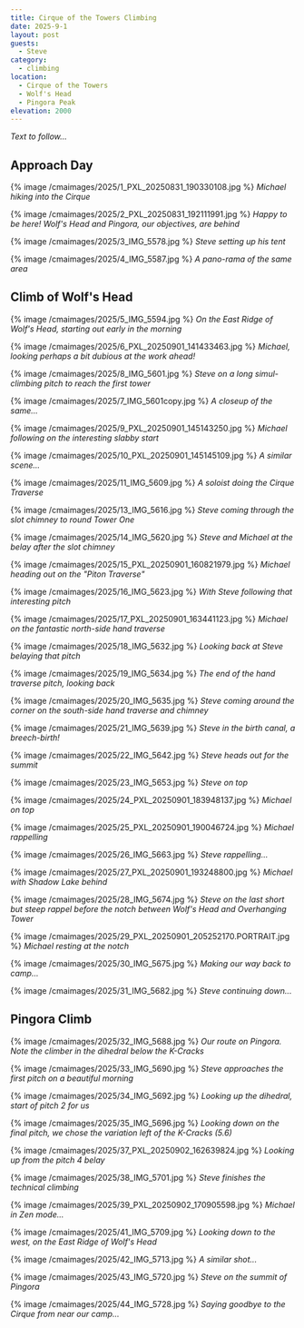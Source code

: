 ```yaml
---
title: Cirque of the Towers Climbing
date: 2025-9-1
layout: post
guests:
  - Steve
category:
  - climbing
location:
  - Cirque of the Towers
  - Wolf's Head
  - Pingora Peak
elevation: 2000
---
```


*Text to follow...*

## Approach Day

{% image /cmaimages/2025/1_PXL_20250831_190330108.jpg %}
*Michael hiking into the Cirque*

{% image /cmaimages/2025/2_PXL_20250831_192111991.jpg %}
*Happy to be here! Wolf's Head and Pingora, our objectives, are behind*

{% image /cmaimages/2025/3_IMG_5578.jpg %}
*Steve setting up his tent*

{% image /cmaimages/2025/4_IMG_5587.jpg %}
*A pano-rama of the same area*

## Climb of Wolf's Head

{% image /cmaimages/2025/5_IMG_5594.jpg %}
*On the East Ridge of Wolf's Head, starting out early in the morning*

{% image /cmaimages/2025/6_PXL_20250901_141433463.jpg %}
*Michael, looking perhaps a bit dubious at the work ahead!*

{% image /cmaimages/2025/8_IMG_5601.jpg %}
*Steve on a long simul-climbing pitch to reach the first tower*

{% image /cmaimages/2025/7_IMG_5601copy.jpg %}
*A closeup of the same...*

{% image /cmaimages/2025/9_PXL_20250901_145143250.jpg %}
*Michael following on the interesting slabby start*

{% image /cmaimages/2025/10_PXL_20250901_145145109.jpg %}
*A similar scene...*

{% image /cmaimages/2025/11_IMG_5609.jpg %}
*A soloist doing the Cirque Traverse*

{% image /cmaimages/2025/13_IMG_5616.jpg %}
*Steve coming through the slot chimney to round Tower One*

{% image /cmaimages/2025/14_IMG_5620.jpg %}
*Steve and Michael at the belay after the slot chimney*

{% image /cmaimages/2025/15_PXL_20250901_160821979.jpg %}
*Michael heading out on the "Piton Traverse"*

{% image /cmaimages/2025/16_IMG_5623.jpg %}
*With Steve following that interesting pitch*

{% image /cmaimages/2025/17_PXL_20250901_163441123.jpg %}
*Michael on the fantastic north-side hand traverse*

{% image /cmaimages/2025/18_IMG_5632.jpg %}
*Looking back at Steve belaying that pitch*

{% image /cmaimages/2025/19_IMG_5634.jpg %}
*The end of the hand traverse pitch, looking back*

{% image /cmaimages/2025/20_IMG_5635.jpg %}
*Steve coming around the corner on the south-side hand traverse and chimney*

{% image /cmaimages/2025/21_IMG_5639.jpg %}
*Steve in the birth canal, a breech-birth!*

{% image /cmaimages/2025/22_IMG_5642.jpg %}
*Steve heads out for the summit*

{% image /cmaimages/2025/23_IMG_5653.jpg %}
*Steve on top*

{% image /cmaimages/2025/24_PXL_20250901_183948137.jpg %}
*Michael on top*

{% image /cmaimages/2025/25_PXL_20250901_190046724.jpg %}
*Michael rappelling*

{% image /cmaimages/2025/26_IMG_5663.jpg %}
*Steve rappelling...*

{% image /cmaimages/2025/27_PXL_20250901_193248800.jpg %}
*Michael with Shadow Lake behind*

{% image /cmaimages/2025/28_IMG_5674.jpg %}
*Steve on the last short but steep rappel before the notch between
Wolf's Head and Overhanging Tower*

{% image /cmaimages/2025/29_PXL_20250901_205252170.PORTRAIT.jpg %}
*Michael resting at the notch*

{% image /cmaimages/2025/30_IMG_5675.jpg %}
*Making our way back to camp...*

{% image /cmaimages/2025/31_IMG_5682.jpg %}
*Steve continuing down...*

## Pingora Climb

{% image /cmaimages/2025/32_IMG_5688.jpg %}
*Our route on Pingora. Note the climber in the dihedral below the K-Cracks*

{% image /cmaimages/2025/33_IMG_5690.jpg %}
*Steve approaches the first pitch on a beautiful morning*

{% image /cmaimages/2025/34_IMG_5692.jpg %}
*Looking up the dihedral, start of pitch 2 for us*

{% image /cmaimages/2025/35_IMG_5696.jpg %}
*Looking down on the final pitch, we chose the variation left of the K-Cracks (5.6)*

{% image /cmaimages/2025/37_PXL_20250902_162639824.jpg %}
*Looking up from the pitch 4 belay*

{% image /cmaimages/2025/38_IMG_5701.jpg %}
*Steve finishes the technical climbing*

{% image /cmaimages/2025/39_PXL_20250902_170905598.jpg %}
*Michael in Zen mode...*

{% image /cmaimages/2025/41_IMG_5709.jpg %}
*Looking down to the west, on the East Ridge of Wolf's Head*

{% image /cmaimages/2025/42_IMG_5713.jpg %}
*A similar shot...*

{% image /cmaimages/2025/43_IMG_5720.jpg %}
*Steve on the summit of Pingora*

{% image /cmaimages/2025/44_IMG_5728.jpg %}
*Saying goodbye to the Cirque from near our camp...*

